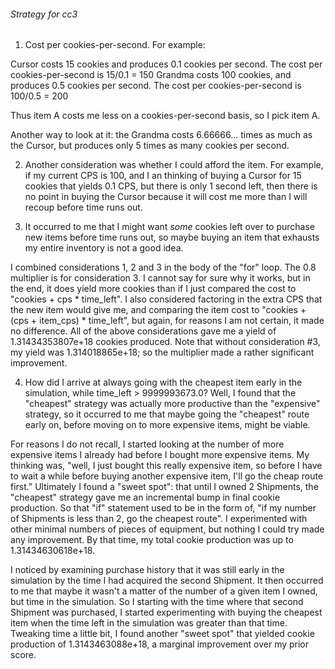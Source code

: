 ###### Strategy for cc3

1. Cost per cookies-per-second. For example:

Cursor costs 15 cookies and produces 0.1 cookies per second. The cost per cookies-per-second is 15/0.1 = 150
Grandma costs 100 cookies, and produces 0.5 cookies per second. The cost per cookies-per-second is 100/0.5 = 200

Thus item A costs me less on a cookies-per-second basis, so I pick item A.

Another way to look at it: the Grandma costs 6.66666... times as much as the Cursor, but produces only 5 times as many cookies per second.

2. Another consideration was whether I could afford the item. For example, if my current CPS is 100, and I an thinking of buying a Cursor for 15 cookies that yields 0.1 CPS, but there is only 1 second left, then there is no point in buying the Cursor because it will cost me more than I will recoup before time runs out.

3. It occurred to me that I might want *some* cookies left over to purchase new items before time runs out, so maybe buying an item that exhausts my entire inventory is not a good idea.

I combined considerations 1, 2 and 3 in the body of the "for" loop. The 0.8 multiplier is for consideration 3. I cannot say for sure why it works, but in the end, it does yield more cookies than if I just compared the cost to "cookies + cps * time_left". I also considered factoring in the extra CPS that the new item would give me, and comparing the item cost to "cookies + (cps + item_cps) * time_left", but again, for reasons I am not certain, it made no difference. All of the above considerations gave me a yield of 1.31434353807e+18 cookies produced. Note that without consideration #3, my yield was 1.314018865e+18; so the multiplier made a rather significant improvement.

4. How did I arrive at always going with the cheapest item early in the simulation, while time_left > 9999993673.0? Well, I found that the "cheapest" strategy was actually more productive than the "expensive" strategy, so it occurred to me that maybe going the "cheapest" route early on, before moving on to more expensive items, might be viable.

For reasons I do not recall, I started looking at the number of more expensive items I already had before I bought more expensive items. My thinking was, "well, I just bought this really expensive item, so before I have to wait a while before buying another expensive item, I'll go the cheap route first." Ultimately I found a "sweet spot": that until I owned 2 Shipments, the "cheapest" strategy gave me an incremental bump in final cookie production. So that "if" statement used to be in the form of, "if my number of Shipments is less than 2, go the cheapest route". I experimented with other minimal numbers of pieces of equipment, but nothing I could try made any improvement. By that time, my total cookie production was up to 1.31434630618e+18.

I noticed by examining purchase history that it was still early in the simulation by the time I had acquired the second Shipment. It then occurred to me that maybe it wasn't a matter of the number of a given item I owned, but time in the simulation. So I starting with the time where that second Shipment was purchased, I started experimenting with buying the cheapest item when the time left in the simulation was greater than that time. Tweaking time a little bit, I found another "sweet spot" that yielded cookie production of 1.3143463088e+18, a marginal improvement over my prior score.
